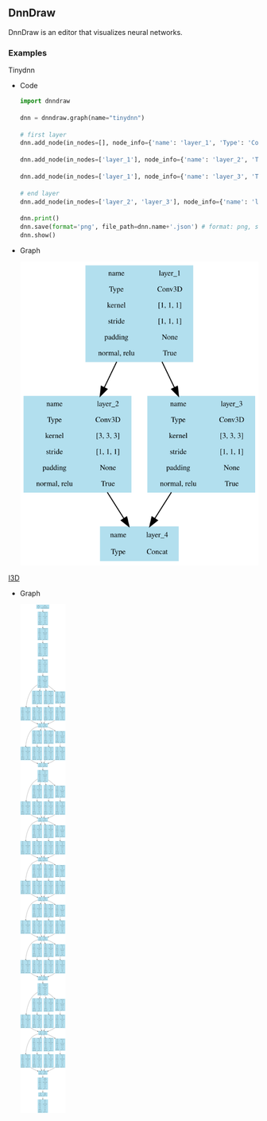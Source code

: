 ## DnnDraw

DnnDraw is an editor that visualizes neural networks.

### Examples

Tinydnn

- Code

    ```python
    import dnndraw

    dnn = dnndraw.graph(name="tinydnn")

    # first layer
    dnn.add_node(in_nodes=[], node_info={'name': 'layer_1', 'Type': 'Conv3D', 'kernel': [1, 1, 1], 'stride': [1, 1, 1], 'padding': 'None', 'normal, relu': 'True'})

    dnn.add_node(in_nodes=['layer_1'], node_info={'name': 'layer_2', 'Type': 'Conv3D', 'kernel': [3, 3, 3], 'stride': [1, 1, 1], 'padding': 'None', 'normal, relu': 'True'})

    dnn.add_node(in_nodes=['layer_1'], node_info={'name': 'layer_3', 'Type': 'Conv3D', 'kernel': [3, 3, 3], 'stride': [1, 1, 1], 'padding': 'None', 'normal, relu': 'True'})

    # end layer
    dnn.add_node(in_nodes=['layer_2', 'layer_3'], node_info={'name': 'layer_4', 'Type': 'Concat'})

    dnn.print()
    dnn.save(format='png', file_path=dnn.name+'.json') # format: png, svg, pdf, ...
    dnn.show()
    ```

- Graph

    ![tinydnn](
    https://raw.githubusercontent.com/AINoobs/repo_src/master/DnnDraw/tinydnn.gv.svg)

[I3D](https://arxiv.org/abs/1705.07750)

- Graph

    ![I3D](https://raw.githubusercontent.com/AINoobs/repo_src/master/DnnDraw/I3D_Topology.gv.svg)
